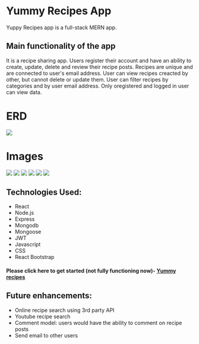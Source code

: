 # Yummy Recipes App 

Yuppy Recipes app is a full-stack MERN app.

## Main functionality of the app  

It is a recipe sharing app. 
Users register their account and have an ability to create, update, delete and review their recipe posts. 
Recipes are unique and are connected to user's email address.
User can view recipes creacted by other, but cannot delete or update them.
User can filter recipes by categories and by user email address.
Only oregistered and logged in user can view data.
  
 # ERD 
  ![](https://i.imgur.com/KIhp4wH.png)
  
  
 # Images
  
  ![](https://i.imgur.com/EzqS1OF.png)
  ![](https://i.imgur.com/batUR04.png)
  ![](https://i.imgur.com/SuO62zQ.png)
  ![](https://i.imgur.com/O3os6fI.png)
  ![](https://i.imgur.com/L7lqfs6.png)
  ![](https://i.imgur.com/mPHK0TR.png)
  

 
  
  ## Technologies Used:
  
  * React
  * Node.js
  * Express
  * Mongodb
  * Mongoose
  * JWT
  * Javascript
  * CSS
  * React Bootstrap
    
  #### Please click here to get started (not fully functioning now)- [Yummy recipes](https://yummy-recipe.herokuapp.com/)
  
  ## Future enhancements:
  
  * Online recipe search using 3rd party API
  * Youtube recipe search
  * Comment model: users would have the ability to comment on recipe posts
  * Send email to other users
  
